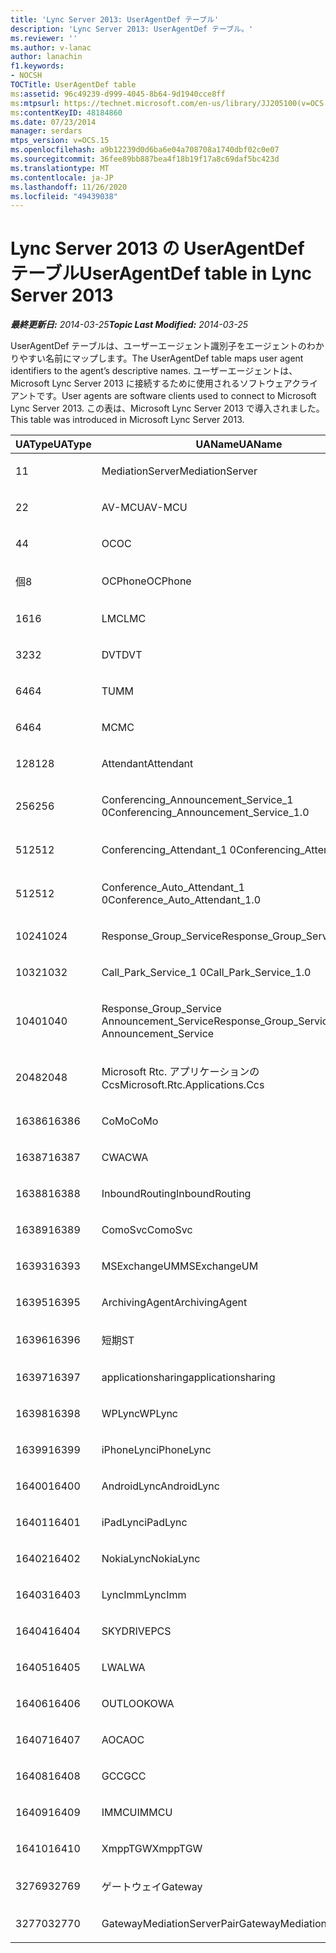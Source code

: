 ```yaml
---
title: 'Lync Server 2013: UserAgentDef テーブル'
description: 'Lync Server 2013: UserAgentDef テーブル。'
ms.reviewer: ''
ms.author: v-lanac
author: lanachin
f1.keywords:
- NOCSH
TOCTitle: UserAgentDef table
ms:assetid: 96c49239-d999-4045-8b64-9d1940cce8ff
ms:mtpsurl: https://technet.microsoft.com/en-us/library/JJ205100(v=OCS.15)
ms:contentKeyID: 48184860
ms.date: 07/23/2014
manager: serdars
mtps_version: v=OCS.15
ms.openlocfilehash: a9b12239d0d6ba6e04a708708a1740dbf02c0e07
ms.sourcegitcommit: 36fee89bb887bea4f18b19f17a8c69daf5bc423d
ms.translationtype: MT
ms.contentlocale: ja-JP
ms.lasthandoff: 11/26/2020
ms.locfileid: "49439038"
---
```

# <a name="useragentdef-table-in-lync-server-2013"></a><span data-ttu-id="46bd6-103">Lync Server 2013 の UserAgentDef テーブル</span><span class="sxs-lookup"><span data-stu-id="46bd6-103">UserAgentDef table in Lync Server 2013</span></span>

<div data-xmlns="http://www.w3.org/1999/xhtml">

<div class="topic" data-xmlns="http://www.w3.org/1999/xhtml" data-msxsl="urn:schemas-microsoft-com:xslt" data-cs="https://msdn.microsoft.com/">

<div data-asp="https://msdn2.microsoft.com/asp">



</div>

<div id="mainSection">

<div id="mainBody"><span data-ttu-id="46bd6-104">

<span> </span></span><span class="sxs-lookup"><span data-stu-id="46bd6-104">

<span> </span></span></span>

<span data-ttu-id="46bd6-105">_**最終更新日:** 2014-03-25_</span><span class="sxs-lookup"><span data-stu-id="46bd6-105">_**Topic Last Modified:** 2014-03-25_</span></span>

<span data-ttu-id="46bd6-106">UserAgentDef テーブルは、ユーザーエージェント識別子をエージェントのわかりやすい名前にマップします。</span><span class="sxs-lookup"><span data-stu-id="46bd6-106">The UserAgentDef table maps user agent identifiers to the agent’s descriptive names.</span></span> <span data-ttu-id="46bd6-107">ユーザーエージェントは、Microsoft Lync Server 2013 に接続するために使用されるソフトウェアクライアントです。</span><span class="sxs-lookup"><span data-stu-id="46bd6-107">User agents are software clients used to connect to Microsoft Lync Server 2013.</span></span> <span data-ttu-id="46bd6-108">この表は、Microsoft Lync Server 2013 で導入されました。</span><span class="sxs-lookup"><span data-stu-id="46bd6-108">This table was introduced in Microsoft Lync Server 2013.</span></span>


<table>
<colgroup>
<col style="width: 33%" />
<col style="width: 33%" />
<col style="width: 33%" />
</colgroup>
<thead>
<tr class="header">
<th><span data-ttu-id="46bd6-109">UAType</span><span class="sxs-lookup"><span data-stu-id="46bd6-109">UAType</span></span></th>
<th><span data-ttu-id="46bd6-110">UAName</span><span class="sxs-lookup"><span data-stu-id="46bd6-110">UAName</span></span></th>
<th><span data-ttu-id="46bd6-111">UACategory</span><span class="sxs-lookup"><span data-stu-id="46bd6-111">UACategory</span></span></th>
</tr>
</thead>
<tbody>
<tr class="odd">
<td><p><span data-ttu-id="46bd6-112">1</span><span class="sxs-lookup"><span data-stu-id="46bd6-112">1</span></span></p></td>
<td><p><span data-ttu-id="46bd6-113">MediationServer</span><span class="sxs-lookup"><span data-stu-id="46bd6-113">MediationServer</span></span></p></td>
<td><p><span data-ttu-id="46bd6-114">MediationServer</span><span class="sxs-lookup"><span data-stu-id="46bd6-114">MediationServer</span></span></p></td>
</tr>
<tr class="even">
<td><p><span data-ttu-id="46bd6-115">2</span><span class="sxs-lookup"><span data-stu-id="46bd6-115">2</span></span></p></td>
<td><p><span data-ttu-id="46bd6-116">AV-MCU</span><span class="sxs-lookup"><span data-stu-id="46bd6-116">AV-MCU</span></span></p></td>
<td><p><span data-ttu-id="46bd6-117">AV-MCU</span><span class="sxs-lookup"><span data-stu-id="46bd6-117">AV-MCU</span></span></p></td>
</tr>
<tr class="odd">
<td><p><span data-ttu-id="46bd6-118">4</span><span class="sxs-lookup"><span data-stu-id="46bd6-118">4</span></span></p></td>
<td><p><span data-ttu-id="46bd6-119">OC</span><span class="sxs-lookup"><span data-stu-id="46bd6-119">OC</span></span></p></td>
<td><p><span data-ttu-id="46bd6-120">OC</span><span class="sxs-lookup"><span data-stu-id="46bd6-120">OC</span></span></p></td>
</tr>
<tr class="even">
<td><p><span data-ttu-id="46bd6-121">個</span><span class="sxs-lookup"><span data-stu-id="46bd6-121">8</span></span></p></td>
<td><p><span data-ttu-id="46bd6-122">OCPhone</span><span class="sxs-lookup"><span data-stu-id="46bd6-122">OCPhone</span></span></p></td>
<td><p><span data-ttu-id="46bd6-123">OCPhone</span><span class="sxs-lookup"><span data-stu-id="46bd6-123">OCPhone</span></span></p></td>
</tr>
<tr class="odd">
<td><p><span data-ttu-id="46bd6-124">16</span><span class="sxs-lookup"><span data-stu-id="46bd6-124">16</span></span></p></td>
<td><p><span data-ttu-id="46bd6-125">LMC</span><span class="sxs-lookup"><span data-stu-id="46bd6-125">LMC</span></span></p></td>
<td><p><span data-ttu-id="46bd6-126">LMC</span><span class="sxs-lookup"><span data-stu-id="46bd6-126">LMC</span></span></p></td>
</tr>
<tr class="even">
<td><p><span data-ttu-id="46bd6-127">32</span><span class="sxs-lookup"><span data-stu-id="46bd6-127">32</span></span></p></td>
<td><p><span data-ttu-id="46bd6-128">DVT</span><span class="sxs-lookup"><span data-stu-id="46bd6-128">DVT</span></span></p></td>
<td><p><span data-ttu-id="46bd6-129">DVT</span><span class="sxs-lookup"><span data-stu-id="46bd6-129">DVT</span></span></p></td>
</tr>
<tr class="odd">
<td><p><span data-ttu-id="46bd6-130">64</span><span class="sxs-lookup"><span data-stu-id="46bd6-130">64</span></span></p></td>
<td><p><span data-ttu-id="46bd6-131">TU</span><span class="sxs-lookup"><span data-stu-id="46bd6-131">MM</span></span></p></td>
<td><p><span data-ttu-id="46bd6-132">TU</span><span class="sxs-lookup"><span data-stu-id="46bd6-132">MM</span></span></p></td>
</tr>
<tr class="even">
<td><p><span data-ttu-id="46bd6-133">64</span><span class="sxs-lookup"><span data-stu-id="46bd6-133">64</span></span></p></td>
<td><p><span data-ttu-id="46bd6-134">MC</span><span class="sxs-lookup"><span data-stu-id="46bd6-134">MC</span></span></p></td>
<td><p><span data-ttu-id="46bd6-135">TU</span><span class="sxs-lookup"><span data-stu-id="46bd6-135">MM</span></span></p></td>
</tr>
<tr class="odd">
<td><p><span data-ttu-id="46bd6-136">128</span><span class="sxs-lookup"><span data-stu-id="46bd6-136">128</span></span></p></td>
<td><p><span data-ttu-id="46bd6-137">Attendant</span><span class="sxs-lookup"><span data-stu-id="46bd6-137">Attendant</span></span></p></td>
<td><p><span data-ttu-id="46bd6-138">Attendant</span><span class="sxs-lookup"><span data-stu-id="46bd6-138">Attendant</span></span></p></td>
</tr>
<tr class="even">
<td><p><span data-ttu-id="46bd6-139">256</span><span class="sxs-lookup"><span data-stu-id="46bd6-139">256</span></span></p></td>
<td><p><span data-ttu-id="46bd6-140">Conferencing_Announcement_Service_1 0</span><span class="sxs-lookup"><span data-stu-id="46bd6-140">Conferencing_Announcement_Service_1.0</span></span></p></td>
<td><p><span data-ttu-id="46bd6-141">CAS</span><span class="sxs-lookup"><span data-stu-id="46bd6-141">CAS</span></span></p></td>
</tr>
<tr class="odd">
<td><p><span data-ttu-id="46bd6-142">512</span><span class="sxs-lookup"><span data-stu-id="46bd6-142">512</span></span></p></td>
<td><p><span data-ttu-id="46bd6-143">Conferencing_Attendant_1 0</span><span class="sxs-lookup"><span data-stu-id="46bd6-143">Conferencing_Attendant_1.0</span></span></p></td>
<td><p><span data-ttu-id="46bd6-144">CAA を</span><span class="sxs-lookup"><span data-stu-id="46bd6-144">CAA</span></span></p></td>
</tr>
<tr class="even">
<td><p><span data-ttu-id="46bd6-145">512</span><span class="sxs-lookup"><span data-stu-id="46bd6-145">512</span></span></p></td>
<td><p><span data-ttu-id="46bd6-146">Conference_Auto_Attendant_1 0</span><span class="sxs-lookup"><span data-stu-id="46bd6-146">Conference_Auto_Attendant_1.0</span></span></p></td>
<td><p><span data-ttu-id="46bd6-147">CAA を</span><span class="sxs-lookup"><span data-stu-id="46bd6-147">CAA</span></span></p></td>
</tr>
<tr class="odd">
<td><p><span data-ttu-id="46bd6-148">1024</span><span class="sxs-lookup"><span data-stu-id="46bd6-148">1024</span></span></p></td>
<td><p><span data-ttu-id="46bd6-149">Response_Group_Service</span><span class="sxs-lookup"><span data-stu-id="46bd6-149">Response_Group_Service</span></span></p></td>
<td><p><span data-ttu-id="46bd6-150">RGS</span><span class="sxs-lookup"><span data-stu-id="46bd6-150">RGS</span></span></p></td>
</tr>
<tr class="even">
<td><p><span data-ttu-id="46bd6-151">1032</span><span class="sxs-lookup"><span data-stu-id="46bd6-151">1032</span></span></p></td>
<td><p><span data-ttu-id="46bd6-152">Call_Park_Service_1 0</span><span class="sxs-lookup"><span data-stu-id="46bd6-152">Call_Park_Service_1.0</span></span></p></td>
<td><p><span data-ttu-id="46bd6-153">RESERVED</span><span class="sxs-lookup"><span data-stu-id="46bd6-153">CPS</span></span></p></td>
</tr>
<tr class="odd">
<td><p><span data-ttu-id="46bd6-154">1040</span><span class="sxs-lookup"><span data-stu-id="46bd6-154">1040</span></span></p></td>
<td><p><span data-ttu-id="46bd6-155">Response_Group_Service Announcement_Service</span><span class="sxs-lookup"><span data-stu-id="46bd6-155">Response_Group_Service Announcement_Service</span></span></p></td>
<td><p><span data-ttu-id="46bd6-156">も</span><span class="sxs-lookup"><span data-stu-id="46bd6-156">AS</span></span></p></td>
</tr>
<tr class="even">
<td><p><span data-ttu-id="46bd6-157">2048</span><span class="sxs-lookup"><span data-stu-id="46bd6-157">2048</span></span></p></td>
<td><p><span data-ttu-id="46bd6-158">Microsoft Rtc. アプリケーションの Ccs</span><span class="sxs-lookup"><span data-stu-id="46bd6-158">Microsoft.Rtc.Applications.Ccs</span></span></p></td>
<td><p><span data-ttu-id="46bd6-159">CCS</span><span class="sxs-lookup"><span data-stu-id="46bd6-159">CCS</span></span></p></td>
</tr>
<tr class="odd">
<td><p><span data-ttu-id="46bd6-160">16386</span><span class="sxs-lookup"><span data-stu-id="46bd6-160">16386</span></span></p></td>
<td><p><span data-ttu-id="46bd6-161">CoMo</span><span class="sxs-lookup"><span data-stu-id="46bd6-161">CoMo</span></span></p></td>
<td><p><span data-ttu-id="46bd6-162">CoMo</span><span class="sxs-lookup"><span data-stu-id="46bd6-162">CoMo</span></span></p></td>
</tr>
<tr class="even">
<td><p><span data-ttu-id="46bd6-163">16387</span><span class="sxs-lookup"><span data-stu-id="46bd6-163">16387</span></span></p></td>
<td><p><span data-ttu-id="46bd6-164">CWA</span><span class="sxs-lookup"><span data-stu-id="46bd6-164">CWA</span></span></p></td>
<td><p><span data-ttu-id="46bd6-165">CWA</span><span class="sxs-lookup"><span data-stu-id="46bd6-165">CWA</span></span></p></td>
</tr>
<tr class="odd">
<td><p><span data-ttu-id="46bd6-166">16388</span><span class="sxs-lookup"><span data-stu-id="46bd6-166">16388</span></span></p></td>
<td><p><span data-ttu-id="46bd6-167">InboundRouting</span><span class="sxs-lookup"><span data-stu-id="46bd6-167">InboundRouting</span></span></p></td>
<td><p><span data-ttu-id="46bd6-168">InboundRouting</span><span class="sxs-lookup"><span data-stu-id="46bd6-168">InboundRouting</span></span></p></td>
</tr>
<tr class="even">
<td><p><span data-ttu-id="46bd6-169">16389</span><span class="sxs-lookup"><span data-stu-id="46bd6-169">16389</span></span></p></td>
<td><p><span data-ttu-id="46bd6-170">ComoSvc</span><span class="sxs-lookup"><span data-stu-id="46bd6-170">ComoSvc</span></span></p></td>
<td><p><span data-ttu-id="46bd6-171">ComoSvc</span><span class="sxs-lookup"><span data-stu-id="46bd6-171">ComoSvc</span></span></p></td>
</tr>
<tr class="odd">
<td><p><span data-ttu-id="46bd6-172">16393</span><span class="sxs-lookup"><span data-stu-id="46bd6-172">16393</span></span></p></td>
<td><p><span data-ttu-id="46bd6-173">MSExchangeUM</span><span class="sxs-lookup"><span data-stu-id="46bd6-173">MSExchangeUM</span></span></p></td>
<td><p><span data-ttu-id="46bd6-174">ExUM</span><span class="sxs-lookup"><span data-stu-id="46bd6-174">ExUM</span></span></p></td>
</tr>
<tr class="even">
<td><p><span data-ttu-id="46bd6-175">16395</span><span class="sxs-lookup"><span data-stu-id="46bd6-175">16395</span></span></p></td>
<td><p><span data-ttu-id="46bd6-176">ArchivingAgent</span><span class="sxs-lookup"><span data-stu-id="46bd6-176">ArchivingAgent</span></span></p></td>
<td><p><span data-ttu-id="46bd6-177">ARCH AGENT</span><span class="sxs-lookup"><span data-stu-id="46bd6-177">ARCHAGENT</span></span></p></td>
</tr>
<tr class="odd">
<td><p><span data-ttu-id="46bd6-178">16396</span><span class="sxs-lookup"><span data-stu-id="46bd6-178">16396</span></span></p></td>
<td><p><span data-ttu-id="46bd6-179">短期</span><span class="sxs-lookup"><span data-stu-id="46bd6-179">ST</span></span></p></td>
<td><p><span data-ttu-id="46bd6-180">短期</span><span class="sxs-lookup"><span data-stu-id="46bd6-180">ST</span></span></p></td>
</tr>
<tr class="even">
<td><p><span data-ttu-id="46bd6-181">16397</span><span class="sxs-lookup"><span data-stu-id="46bd6-181">16397</span></span></p></td>
<td><p><span data-ttu-id="46bd6-182">applicationsharing</span><span class="sxs-lookup"><span data-stu-id="46bd6-182">applicationsharing</span></span></p></td>
<td><p><span data-ttu-id="46bd6-183">ASMCU</span><span class="sxs-lookup"><span data-stu-id="46bd6-183">ASMCU</span></span></p></td>
</tr>
<tr class="odd">
<td><p><span data-ttu-id="46bd6-184">16398</span><span class="sxs-lookup"><span data-stu-id="46bd6-184">16398</span></span></p></td>
<td><p><span data-ttu-id="46bd6-185">WPLync</span><span class="sxs-lookup"><span data-stu-id="46bd6-185">WPLync</span></span></p></td>
<td><p><span data-ttu-id="46bd6-186">WPLync</span><span class="sxs-lookup"><span data-stu-id="46bd6-186">WPLync</span></span></p></td>
</tr>
<tr class="even">
<td><p><span data-ttu-id="46bd6-187">16399</span><span class="sxs-lookup"><span data-stu-id="46bd6-187">16399</span></span></p></td>
<td><p><span data-ttu-id="46bd6-188">iPhoneLync</span><span class="sxs-lookup"><span data-stu-id="46bd6-188">iPhoneLync</span></span></p></td>
<td><p><span data-ttu-id="46bd6-189">iPhoneLync</span><span class="sxs-lookup"><span data-stu-id="46bd6-189">iPhoneLync</span></span></p></td>
</tr>
<tr class="odd">
<td><p><span data-ttu-id="46bd6-190">16400</span><span class="sxs-lookup"><span data-stu-id="46bd6-190">16400</span></span></p></td>
<td><p><span data-ttu-id="46bd6-191">AndroidLync</span><span class="sxs-lookup"><span data-stu-id="46bd6-191">AndroidLync</span></span></p></td>
<td><p><span data-ttu-id="46bd6-192">AndroidLync</span><span class="sxs-lookup"><span data-stu-id="46bd6-192">AndroidLync</span></span></p></td>
</tr>
<tr class="even">
<td><p><span data-ttu-id="46bd6-193">16401</span><span class="sxs-lookup"><span data-stu-id="46bd6-193">16401</span></span></p></td>
<td><p><span data-ttu-id="46bd6-194">iPadLync</span><span class="sxs-lookup"><span data-stu-id="46bd6-194">iPadLync</span></span></p></td>
<td><p><span data-ttu-id="46bd6-195">iPadLync</span><span class="sxs-lookup"><span data-stu-id="46bd6-195">iPadLync</span></span></p></td>
</tr>
<tr class="odd">
<td><p><span data-ttu-id="46bd6-196">16402</span><span class="sxs-lookup"><span data-stu-id="46bd6-196">16402</span></span></p></td>
<td><p><span data-ttu-id="46bd6-197">NokiaLync</span><span class="sxs-lookup"><span data-stu-id="46bd6-197">NokiaLync</span></span></p></td>
<td><p><span data-ttu-id="46bd6-198">NokiaLync</span><span class="sxs-lookup"><span data-stu-id="46bd6-198">NokiaLync</span></span></p></td>
</tr>
<tr class="even">
<td><p><span data-ttu-id="46bd6-199">16403</span><span class="sxs-lookup"><span data-stu-id="46bd6-199">16403</span></span></p></td>
<td><p><span data-ttu-id="46bd6-200">LyncImm</span><span class="sxs-lookup"><span data-stu-id="46bd6-200">LyncImm</span></span></p></td>
<td><p><span data-ttu-id="46bd6-201">LyncImm</span><span class="sxs-lookup"><span data-stu-id="46bd6-201">LyncImm</span></span></p></td>
</tr>
<tr class="odd">
<td><p><span data-ttu-id="46bd6-202">16404</span><span class="sxs-lookup"><span data-stu-id="46bd6-202">16404</span></span></p></td>
<td><p><span data-ttu-id="46bd6-203">SKYDRIVE</span><span class="sxs-lookup"><span data-stu-id="46bd6-203">PCS</span></span></p></td>
<td><p><span data-ttu-id="46bd6-204">SKYDRIVE</span><span class="sxs-lookup"><span data-stu-id="46bd6-204">PCS</span></span></p></td>
</tr>
<tr class="even">
<td><p><span data-ttu-id="46bd6-205">16405</span><span class="sxs-lookup"><span data-stu-id="46bd6-205">16405</span></span></p></td>
<td><p><span data-ttu-id="46bd6-206">LWA</span><span class="sxs-lookup"><span data-stu-id="46bd6-206">LWA</span></span></p></td>
<td><p><span data-ttu-id="46bd6-207">LWA</span><span class="sxs-lookup"><span data-stu-id="46bd6-207">LWA</span></span></p></td>
</tr>
<tr class="odd">
<td><p><span data-ttu-id="46bd6-208">16406</span><span class="sxs-lookup"><span data-stu-id="46bd6-208">16406</span></span></p></td>
<td><p><span data-ttu-id="46bd6-209">OUTLOOK</span><span class="sxs-lookup"><span data-stu-id="46bd6-209">OWA</span></span></p></td>
<td><p><span data-ttu-id="46bd6-210">OUTLOOK</span><span class="sxs-lookup"><span data-stu-id="46bd6-210">OWA</span></span></p></td>
</tr>
<tr class="even">
<td><p><span data-ttu-id="46bd6-211">16407</span><span class="sxs-lookup"><span data-stu-id="46bd6-211">16407</span></span></p></td>
<td><p><span data-ttu-id="46bd6-212">AOC</span><span class="sxs-lookup"><span data-stu-id="46bd6-212">AOC</span></span></p></td>
<td><p><span data-ttu-id="46bd6-213">AOC</span><span class="sxs-lookup"><span data-stu-id="46bd6-213">AOC</span></span></p></td>
</tr>
<tr class="odd">
<td><p><span data-ttu-id="46bd6-214">16408</span><span class="sxs-lookup"><span data-stu-id="46bd6-214">16408</span></span></p></td>
<td><p><span data-ttu-id="46bd6-215">GCC</span><span class="sxs-lookup"><span data-stu-id="46bd6-215">GCC</span></span></p></td>
<td><p><span data-ttu-id="46bd6-216">GCC</span><span class="sxs-lookup"><span data-stu-id="46bd6-216">GCC</span></span></p></td>
</tr>
<tr class="even">
<td><p><span data-ttu-id="46bd6-217">16409</span><span class="sxs-lookup"><span data-stu-id="46bd6-217">16409</span></span></p></td>
<td><p><span data-ttu-id="46bd6-218">IMMCU</span><span class="sxs-lookup"><span data-stu-id="46bd6-218">IMMCU</span></span></p></td>
<td><p><span data-ttu-id="46bd6-219">IMMCU</span><span class="sxs-lookup"><span data-stu-id="46bd6-219">IMMCU</span></span></p></td>
</tr>
<tr class="odd">
<td><p><span data-ttu-id="46bd6-220">16410</span><span class="sxs-lookup"><span data-stu-id="46bd6-220">16410</span></span></p></td>
<td><p><span data-ttu-id="46bd6-221">XmppTGW</span><span class="sxs-lookup"><span data-stu-id="46bd6-221">XmppTGW</span></span></p></td>
<td><p><span data-ttu-id="46bd6-222">XmppGateway</span><span class="sxs-lookup"><span data-stu-id="46bd6-222">XmppGateway</span></span></p></td>
</tr>
<tr class="even">
<td><p><span data-ttu-id="46bd6-223">32769</span><span class="sxs-lookup"><span data-stu-id="46bd6-223">32769</span></span></p></td>
<td><p><span data-ttu-id="46bd6-224">ゲートウェイ</span><span class="sxs-lookup"><span data-stu-id="46bd6-224">Gateway</span></span></p></td>
<td><p><span data-ttu-id="46bd6-225">ゲートウェイ</span><span class="sxs-lookup"><span data-stu-id="46bd6-225">Gateway</span></span></p></td>
</tr>
<tr class="odd">
<td><p><span data-ttu-id="46bd6-226">32770</span><span class="sxs-lookup"><span data-stu-id="46bd6-226">32770</span></span></p></td>
<td><p><span data-ttu-id="46bd6-227">GatewayMediationServerPair</span><span class="sxs-lookup"><span data-stu-id="46bd6-227">GatewayMediationServerPair</span></span></p></td>
<td><p><span data-ttu-id="46bd6-228">GatewayMediationServerPair</span><span class="sxs-lookup"><span data-stu-id="46bd6-228">GatewayMediationServerPair</span></span></p></td>
</tr>
</tbody>
</table><span data-ttu-id="46bd6-229">


</div>

<span> </span>

</div>

</div>

</span><span class="sxs-lookup"><span data-stu-id="46bd6-229">


</div>

<span> </span>

</div>

</div>

</span></span></div>

